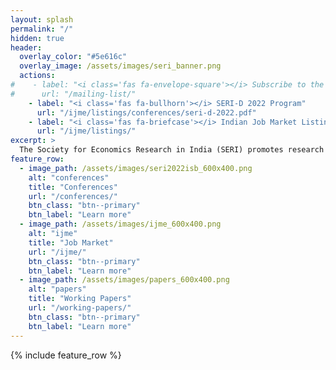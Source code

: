 ```yaml
---
layout: splash
permalink: "/"
hidden: true
header:
  overlay_color: "#5e616c"
  overlay_image: /assets/images/seri_banner.png
  actions:
#    - label: "<i class='fas fa-envelope-square'></i> Subscribe to the Mailing List"
#      url: "/mailing-list/"
    - label: "<i class='fas fa-bullhorn'></i> SERI-D 2022 Program"
      url: "/ijme/listings/conferences/seri-d-2022.pdf"
    - label: "<i class='fas fa-briefcase'></i> Indian Job Market Listings"
      url: "/ijme/listings/"
excerpt: >
  The Society for Economics Research in India (SERI) promotes research collaboration, intellectual exchange and critique among economists in India. 
feature_row:
  - image_path: /assets/images/seri2022isb_600x400.png
    alt: "conferences"
    title: "Conferences"
    url: "/conferences/"
    btn_class: "btn--primary"
    btn_label: "Learn more"
  - image_path: /assets/images/ijme_600x400.png
    alt: "ijme"
    title: "Job Market"
    url: "/ijme/"
    btn_class: "btn--primary"
    btn_label: "Learn more"      
  - image_path: /assets/images/papers_600x400.png
    alt: "papers"
    title: "Working Papers"
    url: "/working-papers/"
    btn_class: "btn--primary"
    btn_label: "Learn more"
---
```


<!--    excerpt: "Workshops for faculty & students" -->
<!--    excerpt: "Matching economists with employers" -->
<!--    excerpt: "New research in economics" -->

{% include feature_row %}
